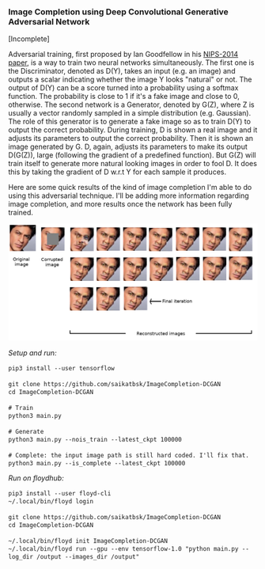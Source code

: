 ### Image Completion using Deep Convolutional Generative Adversarial Network

[Incomplete]

Adversarial training, first proposed by Ian Goodfellow in his [NIPS-2014 paper](https://arxiv.org/abs/1406.2661), is a way to train two neural networks simultaneously. The first one is the Discriminator, denoted as D(Y), takes an input (e.g. an image) and outputs a scalar indicating whether the image Y looks "natural" or not. The output of D(Y) can be a score turned into a probability using a softmax function. The probability is close to 1 if it's a fake image and close to 0, otherwise. The second network is a Generator, denoted by G(Z), where Z is usually a vector randomly sampled in a simple distribution (e.g. Gaussian). The role of this generator is to generate a fake image so as to train D(Y) to output the correct probability. During training, D is shown a real image and it adjusts its parameters to output the correct probability. Then it is shown an image generated by G. D, again, adjusts its parameters to make its output D(G(Z)), large (following the gradient of a predefined function). But G(Z) will train itself to generate more natural looking images in order to fool D. It does this by taking the gradient of D w.r.t Y for each sample it produces.

Here are some quick results of the kind of image completion I'm able to do using this adversarial technique. I'll be adding more information regarding image completion, and more results once the network has been fully trained.

![image_completion_results](images/results.png)

*Setup and run:*

```
pip3 install --user tensorflow

git clone https://github.com/saikatbsk/ImageCompletion-DCGAN
cd ImageCompletion-DCGAN

# Train
python3 main.py

# Generate
python3 main.py --nois_train --latest_ckpt 100000

# Complete: the input image path is still hard coded. I'll fix that.
python3 main.py --is_complete --latest_ckpt 100000
```

*Run on floydhub:*

```
pip3 install --user floyd-cli
~/.local/bin/floyd login

git clone https://github.com/saikatbsk/ImageCompletion-DCGAN
cd ImageCompletion-DCGAN

~/.local/bin/floyd init ImageCompletion-DCGAN
~/.local/bin/floyd run --gpu --env tensorflow-1.0 "python main.py --log_dir /output --images_dir /output"
```
